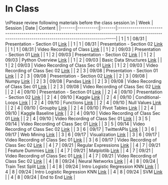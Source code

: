 In Class
============================

\nPlease review following materials before the class session.\n
|   Week |   Session | Date   | Content                                                                                                                                                    |
|-------:|----------:|:-------|:-----------------------------------------------------------------------------------------------------------------------------------------------------------|
|      1 |         1 | 08/31  | Presentation  - Section 01  [Link](https://rpi.box.com/s/g3wsswc1gvqxvamkuxee77eb4qugizvj)                                                                 |
|      1 |         1 | 08/31  | Presentation  - Section 02 [Link](https://rpi.box.com/s/qdd5wlo58f5ludkxmb4yd17mgnyc0sbh)                                                                  |
|      1 |         1 | 08/31  | Video Recording of Class [Link](https://rensselaer.webex.com/rensselaer/ldr.php?RCID=bfb2ae23c30e4151ba55599a4e0e1d8a)                                     |
|      1 |         2 | 09/03  | Presentation  - Section 01  [Link](https://rpi.box.com/s/g3wsswc1gvqxvamkuxee77eb4qugizvj)                                                                 |
|      1 |         2 | 09/03  | Presentation  - Section 02 [Link](https://rpi.box.com/s/qdd5wlo58f5ludkxmb4yd17mgnyc0sbh)                                                                  |
|      1 |         2 | 09/03  | Python Overview [Link](../notebooks/01-intro-python/01-python-overview)                                                                                    |
|      1 |         2 | 09/03  | Basic Data Structures [Link](../notebooks/01-intro-python/02-datastructures)                                                                               |
|      1 |         2 | 09/03  | Video Recording of Class Sec 01 [Link](https://rensselaer.webex.com/rensselaer/ldr.php?RCID=508048265d664a6f917a44a9bc67cb25)                              |
|      1 |         2 | 09/03  | Video Recording of Class Sec 02 [Link](https://rensselaer.webex.com/recordingservice/sites/rensselaer/recording/play/e18980e944fe42aa847c242e4d0d8ab8)     |
|      2 |         3 | 09/08  | Presentation  - Section 01  [Link](https://rpi.box.com/s/g3wsswc1gvqxvamkuxee77eb4qugizvj)                                                                 |
|      2 |         3 | 09/08  | Presentation  - Section 02 [Link](https://rpi.box.com/s/qdd5wlo58f5ludkxmb4yd17mgnyc0sbh)                                                                  |
|      2 |         3 | 09/08  | Numpy [Link](../notebooks/01-intro-python/03-numpy)                                                                                                        |
|      2 |         3 | 09/08  | Pandas [Link](../notebooks/01-intro-python/04-pandas)                                                                                                      |
|      2 |         3 | 09/08  | Video Recording of Class Sec 01 [Link](https://rensselaer.webex.com/webappng/sites/rensselaer/recording/play/93fa92484195459490e45719d94d4fe6)             |
|      2 |         3 | 09/08  | Video Recording of Class Sec 02 [Link](https://rensselaer.webex.com/recordingservice/sites/rensselaer/recording/play/e8ebc605718049ce99e07f066d7cd25f)     |
|      2 |         4 | 09/10  | Presentation  - Section 01  [Link](https://rpi.box.com/s/g3wsswc1gvqxvamkuxee77eb4qugizvj)                                                                 |
|      2 |         4 | 09/10  | Presentation  - Section 02 [Link](https://rpi.box.com/s/qdd5wlo58f5ludkxmb4yd17mgnyc0sbh)                                                                  |
|      2 |         4 | 09/10  | Kaggle  [Link](https://www.kaggle.com/)                                                                                                                    |
|      2 |         4 | 09/10  | Conditional-Loops [Link](../notebooks/02-intro-python/01-conditionals-loops)                                                                               |
|      2 |         4 | 09/10  | Functions [Link](../notebooks/02-intro-python/02-functions)                                                                                                |
|      2 |         4 | 09/10  | Null Values [Link](../notebooks/02-intro-python/03-null-values)                                                                                            |
|      2 |         4 | 09/10  | Groupby  [Link](../notebooks/02-intro-python/04-groupby)                                                                                                   |
|      2 |         4 | 09/10  | Pivot Tables [Link](../notebooks/02-intro-python/04-pivottable)                                                                                            |
|      2 |         4 | 09/10  | Kaggle Baseline [Link](../notebooks/02-intro-python/05-kaggle-baseline)                                                                                    |
|      2 |         4 | 09/10  | Video Recording of Class Sec 01 [Link](https://rensselaer.webex.com/webappng/sites/rensselaer/recording/play/53d4aef08b534337b8fe077870ee7ec0)             |
|      2 |         4 | 09/10  | Video Recording of Class Sec 01 [Link](https://rensselaer.webex.com/recordingservice/sites/rensselaer/recording/play/7cf2c9cb7fe04c0ba0b4697e96c291dc)     |
|      3 |         5 | 09/14  | Video Recording of Class Sec 01 [Link](https://rensselaer.webex.com/rensselaer/ldr.php?RCID=6deccb8602db4a1984a7a0e727dffbbc)                              |
|      3 |         5 | 09/14  | Video Recording of Class Sec 02 [Link](https://rensselaer.webex.com/recordingservice/sites/rensselaer/recording/play/ceeddcf8fdb54ee9a953ed814b4727ab)     |
|      3 |         6 | 09/17  | TwitterAPIs [Link](../notebooks/03-viz-api-scraper/01-intro-api-twitter)                                                                                   |
|      3 |         6 | 09/17  | Web Mining [Link](../notebooks/03-viz-api-scraper/02-intro-python-webmining)                                                                               |
|      3 |         6 | 09/17  | Visualization [Link](../notebooks/03-viz-api-scraper/03-visualization-python-seaborn)                                                                      |
|      3 |         6 | 09/17  | Video Recording of Class Sec 01 [Link](https://rensselaer.webex.com/rensselaer/ldr.php?RCID=84fd624c95554f8489dfc64d260245df)                              |
|      3 |         6 | 09/17  | Video Recording of Class Sec 02 [Link](https://rensselaer.webex.com/recordingservice/sites/rensselaer/recording/playback/75e8ebaed323473daf4d9c088a767a89) |
|      4 |         7 | 09/21  | Regular Expressions [Link](../notebooks/03-viz-api-scraper/04-strings-regular-expressions)                                                                 |
|      4 |         7 | 09/21  | Feature Dummies [Link](../notebooks/03-viz-api-scraper/05-features-dummies)                                                                                |
|      4 |         7 | 09/21  | Matplotlib [Link](../notebooks/03-viz-api-scraper/06-matplotlib)                                                                                           |
|      4 |         7 | 09/21  | Video Recording of Class Sec 01 [Link](https://rensselaer.webex.com/rensselaer/ldr.php?RCID=535c1cf442ad41f5a6de4e50dd8ab646)                              |
|      4 |         7 | 09/21  | Video Recording of Class Sec 02 [Link](https://rensselaer.webex.com/recordingservice/sites/rensselaer/recording/play/e210b8b46f824822b383e452c26ff3af)     |
|      4 |         8 | 09/24  | Neural Networks [Link](../notebooks/04-intro-modeling/01-neural-networks)                                                                                  |
|      4 |         8 | 09/24  | Train Test Split [Link](../notebooks/04-intro-modeling/02-train-test-split)                                                                                |
|      4 |         8 | 09/24  | Intro Logistic Regression KNN [Link](../notebooks/04-intro-modeling/03-intro-logistic-knn)                                                                 |
|      4 |         8 | 09/24  | Intro Logistic Regression KNN [Link](../notebooks/04-intro-modeling/04-knn)                                                                                |
|      4 |         8 | 09/24  | SVM [Link](../notebooks/04-intro-modeling/05-svm-roc)                                                                                                      |
|      4 |         8 | 09/24  | End to End [Link](../notebooks/book/02_end_to_end_machine_learning_project)                                                                                |